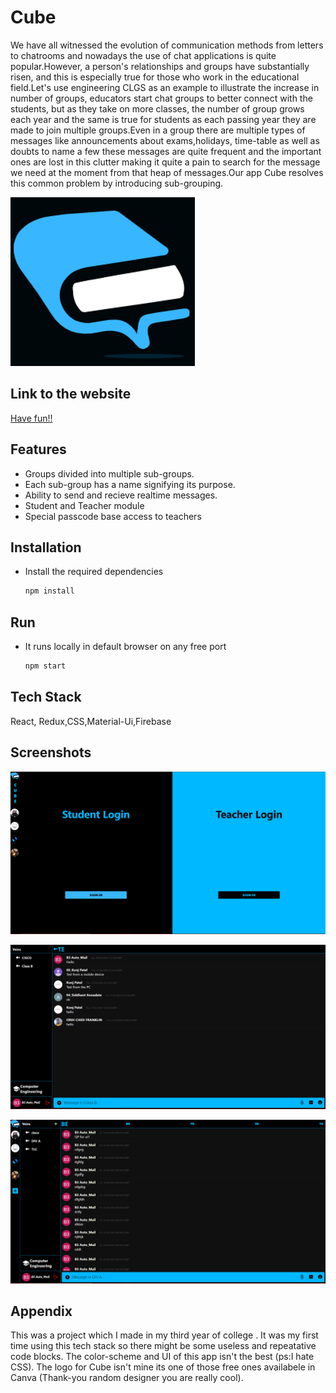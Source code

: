 
# Cube

We have all witnessed the evolution of communication methods from letters to chatrooms and nowadays the use of chat applications is 
quite popular.However, a person's relationships and groups have substantially risen, and this is especially true for those who work 
in the educational field.Let's use engineering CLGS as an example to illustrate the increase in number of groups, educators start 
chat groups to better connect with the students, but as they take on more classes, the number of group grows each year and the same 
is true for students as each passing year they are made to join multiple groups.Even in a group there are multiple types of messages 
like announcements about exams,holidays, time-table as well as doubts to name a few these messages are quite frequent and the 
important ones are lost in this clutter making it quite a pain to search for the message we need at the moment from that heap of 
messages.Our app Cube resolves this common problem by introducing sub-grouping.

![Logo](https://github.com/Kunj-Pate1/Cube/blob/main/src/img/L2.png)

## Link to the website

[Have fun!!](https://cubechat.netlify.app/)

## Features

- Groups divided into multiple sub-groups.
- Each sub-group has a name signifying its purpose.
- Ability to send and recieve realtime messages. 
- Student and Teacher module 
- Special passcode base access to teachers


## Installation

- Install the required dependencies

    ```bash
  npm install 
    ```
## Run 

- It runs locally in default browser on any free port

    ```bash
    npm start
    ```
    
    
## Tech Stack

React, Redux,CSS,Material-Ui,Firebase




## Screenshots

![Login Page](https://github.com/Kunj-Pate1/Cube/blob/main/src/img/login-page.png) 

![Student Page](https://github.com/Kunj-Pate1/Cube/blob/main/src/img/Student-side.png)

![Prof Page](https://github.com/Kunj-Pate1/Cube/blob/main/src/img/Prof-side.png)

## Appendix

This was a project which I made in my third year of college . It was my first time using this tech stack so there might be some useless and repeatative code blocks.
The color-scheme and UI of this app isn't the best (ps:I hate CSS). 
The logo for Cube isn't mine its one of those free ones availabele in Canva (Thank-you random designer you are really cool).
